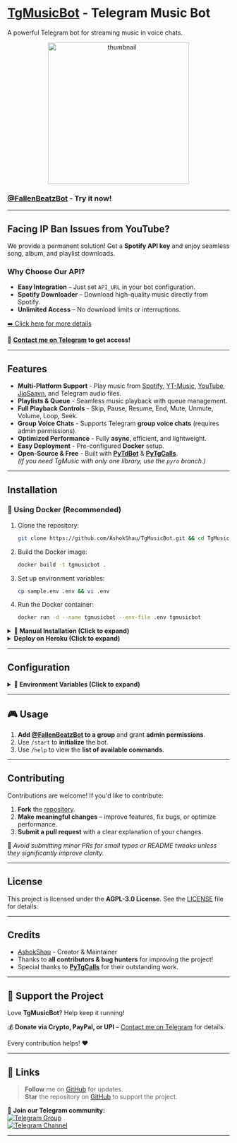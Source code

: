 # [TgMusicBot](https://github.com/AshokShau/TgMusicBot) - Telegram Music Bot

A powerful Telegram bot for streaming music in voice chats.

<p align="center">
   <img src="/.github/images/thumb.png" alt="thumbnail" width="320" height="320">
</p>

### [@FallenBeatzBot](https://t.me/FallenBeatzBot) - Try it now!

---

## **Facing IP Ban Issues from YouTube?**  

We provide a permanent solution! Get a **Spotify API key** and enjoy seamless song, album, and playlist downloads.  

### **Why Choose Our API?**  

- **Easy Integration** – Just set `API_URL` in your bot configuration.  
- **Spotify Downloader** – Download high-quality music directly from Spotify.  
- **Unlimited Access** – No download limits or interruptions.  

[➡️ Click here for more details](https://gist.github.com/AshokShau/7528cddc5b264035dee40523a44ff153)  

📩 **[Contact me on Telegram](https://t.me/AshokShau) to get access!**  

---

## **Features**  

- **Multi-Platform Support** - Play music from [Spotify](https://open.spotify.com), [YT-Music](https://music.youtube.com), [YouTube](https://www.youtube.com), [JioSaavn](https://jiosaavn.com), and Telegram audio files.  
- **Playlists & Queue** - Seamless music playback with queue management.  
- **Full Playback Controls** - Skip, Pause, Resume, End, Mute, Unmute, Volume, Loop, Seek.  
- **Group Voice Chats** - Supports Telegram **group voice chats** (requires admin permissions).  
- **Optimized Performance** - Fully **async**, efficient, and lightweight.  
- **Easy Deployment** - Pre-configured **Docker** setup.  
- **Open-Source & Free** - Built with **[PyTdBot](https://github.com/pytdbot/client)** & **[PyTgCalls](https://github.com/pytgcalls/pytgcalls)**.  
  *(if you need TgMusic with only one library, use the `pyro` branch.)*  

---

## **Installation**  

### **🚀 Using Docker (Recommended)**  

1. Clone the repository:  
   ```sh
   git clone https://github.com/AshokShau/TgMusicBot.git && cd TgMusicBot
   ```
2. Build the Docker image:  
   ```sh
   docker build -t tgmusicbot .
   ```
3. Set up environment variables:  
   ```sh
   cp sample.env .env && vi .env
   ```
4. Run the Docker container:  
   ```sh
   docker run -d --name tgmusicbot --env-file .env tgmusicbot
   ```

<details>
<summary><strong>📌 Manual Installation (Click to expand)</strong></summary>

1. Clone the repository:  
   ```sh
   git clone https://github.com/AshokShau/TgMusicBot.git && cd TgMusicBot
   ```
2. Create a virtual environment:  
   ```sh
   python3 -m venv venv
   ```
3. Activate the virtual environment:  
   - Windows: `venv/Scripts/activate`  
   - Linux/Mac: `source venv/bin/activate`  
4. Install dependencies:  
   ```sh
   pip install -r requirements.txt
   ```
5. Set up environment variables:  
   ```sh
   cp sample.env .env && vi .env
   ```
6. Install FFmpeg:  
   ```sh
   sudo apt-get install ffmpeg
   ```
7. Start the bot:  
   ```sh
   bash start
   ```

</details>

<details>
  <summary><strong>Deploy on Heroku (Click to expand)</strong></summary>
  <p align="center">
    <a href="https://heroku.com/deploy?template=https://github.com/AshokShau/TgMusicBot">
      <img src="https://img.shields.io/badge/Deploy%20On%20Heroku-black?style=for-the-badge&logo=heroku" width="220" height="38.45" alt="Deploy">
    </a>
  </p>
</details>

---

## **Configuration**  
<details>
<summary><strong>📌 Environment Variables (Click to expand)</strong></summary>

### 🔑 Required Variables

- **API_ID** – Get from [my.telegram.org](https://my.telegram.org/apps)  
- **API_HASH** – Get from [my.telegram.org](https://my.telegram.org/apps)  
- **TOKEN** – Get from [@BotFather](https://t.me/BotFather)  

### 🔗 String Sessions

- **STRING** - Pyrogram String Session, STRING2 ... STRING10

### 🛠️ Additional Configuration

- **OWNER_ID** – Your Telegram User ID  
- **MONGO_URI** – Get from [MongoDB Cloud](https://cloud.mongodb.com)  
- **API_URL** – Buy from [@AshokShau](https://t.me/AshokShau) (Spotify API for unlimited downloads)  
- **API_KEY** – Required for API_URL

### 🎵 Music Download Options

- **PROXY_URL** – Optional; Proxy URL for yt-dlp  
- **DEFAULT_SERVICE** – Default search platform (Options: `youtube`, `spotify`, `jiosaavn`)  
- **DOWNLOADS_DIR** – Directory for downloads and TDLib database  

### 🖼️ Thumbnails & Cookies

- **IMG_URL** – Fallback thumbnail (if no song thumbnail is found)  
- **COOKIES_URL** – URLs for downloading cookies (More info [here](https://github.com/AshokShau/TgMusicBot/blob/master/cookies/README.md))  

</details>

---

## **🎮 Usage**  

1. **Add [@FallenBeatzBot](https://t.me/FallenBeatzBot) to a group** and grant **admin permissions**.  
2. Use `/start` to **initialize** the bot.  
3. Use `/help` to view the **list of available commands**.  

---

## **Contributing**  

Contributions are welcome! If you'd like to contribute:  

1. **Fork** the [repository](https://github.com/AshokShau/TgMusicBot).  
2. **Make meaningful changes** – improve features, fix bugs, or optimize performance.  
3. **Submit a pull request** with a clear explanation of your changes.  

🔹 _Avoid submitting minor PRs for small typos or README tweaks unless they significantly improve clarity._  

---

## **License**  

This project is licensed under the **AGPL-3.0 License**. See the [LICENSE](/LICENSE) file for details.  

---

## **Credits**  

- [AshokShau](https://github.com/AshokShau) - Creator & Maintainer  
- Thanks to **all contributors & bug hunters** for improving the project!  
- Special thanks to **[PyTgCalls](https://github.com/pytgcalls)** for their outstanding work.

---

## **💖 Support the Project**  

Love **TgMusicBot**? Help keep it running!  

💰 **Donate via Crypto, PayPal, or UPI** – [Contact me on Telegram](https://t.me/AshokShau) for details.  

Every contribution helps! ❤️  

---

## **🔗 Links**  

> **Follow** me on [GitHub](https://github.com/AshokShau) for updates.  
> **Star** the repository on [GitHub](https://github.com/AshokShau/TgMusicBot) to support the project.  

📢 **Join our Telegram community:**  
[![Telegram Group](https://img.shields.io/badge/Telegram%20Group-Join%20Now-blue?style=for-the-badge&logo=telegram&logoColor=white)](https://t.me/GuardxSupport)  
[![Telegram Channel](https://img.shields.io/badge/Telegram%20Channel-Join%20Now-blue?style=for-the-badge&logo=telegram&logoColor=white)](https://t.me/FallenProjects)  

---

